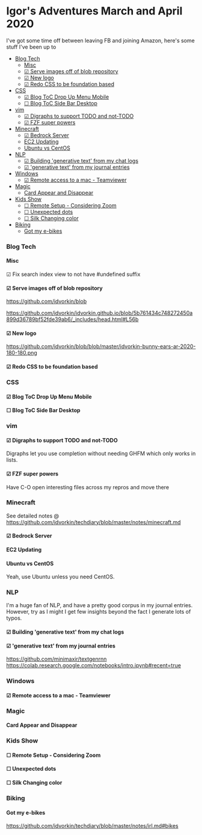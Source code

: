 # Igor's Adventures March and April 2020

I've got some time off between leaving FB and joining Amazon, here's some stuff I've been up to

<!-- prettier-ignore-start -->
<!-- vim-markdown-toc GFM -->

- [Blog Tech](#blog-tech)
    - [Misc](#misc)
    - [☑ Serve images off of blob repository](#-serve-images-off-of-blob-repository)
    - [☑ New logo](#-new-logo)
    - [☑ Redo CSS to be foundation based](#-redo-css-to-be-foundation-based)
- [CSS](#css)
    - [☑ Blog ToC Drop Up Menu Mobile](#-blog-toc-drop-up-menu-mobile)
    - [☐ Blog ToC Side Bar Desktop](#-blog-toc-side-bar-desktop)
- [vim](#vim)
    - [☑ Digraphs to support TODO and not-TODO](#-digraphs-to-support-todo-and-not-todo)
    - [☑ FZF super powers](#-fzf-super-powers)
- [Minecraft](#minecraft)
    - [☑ Bedrock Server](#-bedrock-server)
    - [EC2 Updating](#ec2-updating)
    - [Ubuntu vs CentOS](#ubuntu-vs-centos)
- [NLP](#nlp)
    - [☑ Building 'generative text' from my chat logs](#-building-generative-text-from-my-chat-logs)
    - [☑ 'generative text' from my journal entries](#-generative-text-from-my-journal-entries)
- [Windows](#windows)
    - [☑ Remote access to a mac - Teamviewer](#-remote-access-to-a-mac---teamviewer)
- [Magic](#magic)
    - [Card Appear and Disappear](#card-appear-and-disappear)
- [Kids Show](#kids-show)
    - [☐ Remote Setup - Considering Zoom](#-remote-setup---considering-zoom)
    - [☐ Unexpected dots](#-unexpected-dots)
    - [☐ Silk Changing color](#-silk-changing-color)
- [Biking](#biking)
    - [Got my e-bikes](#got-my-e-bikes)

<!-- vim-markdown-toc -->
<!-- prettier-ignore-end -->

### Blog Tech

#### Misc

☑ Fix search index view to not have #undefined suffix

#### ☑ Serve images off of blob repository

https://github.com/idvorkin/blob

https://github.com/idvorkin/idvorkin.github.io/blob/5b761434c748272450a899d36789bf52fde39ab6/_includes/head.html#L56b

#### ☑ New logo

https://github.com/idvorkin/blob/blob/master/idvorkin-bunny-ears-ar-2020-180-180.png

#### ☑ Redo CSS to be foundation based

### CSS

#### ☑ Blog ToC Drop Up Menu Mobile

#### ☐ Blog ToC Side Bar Desktop

### vim

#### ☑ Digraphs to support TODO and not-TODO

Digraphs let you use completion without needing GHFM which only works in lists.

#### ☑ FZF super powers

Have C-O open interesting files across my repros and move there

### Minecraft

See detailed notes @ https://github.com/idvorkin/techdiary/blob/master/notes/minecraft.md

#### ☑ Bedrock Server

#### EC2 Updating

#### Ubuntu vs CentOS

Yeah, use Ubuntu unless you need CentOS.

### NLP

I'm a huge fan of NLP, and have a pretty good corpus in my journal entries.
However, try as I might I get few insights beyond the fact I generate lots of typos.

#### ☑ Building 'generative text' from my chat logs

#### ☑ 'generative text' from my journal entries

https://github.com/minimaxir/textgenrnn
https://colab.research.google.com/notebooks/intro.ipynb#recent=true

### Windows

#### ☑ Remote access to a mac - Teamviewer

### Magic

#### Card Appear and Disappear

### Kids Show

#### ☐ Remote Setup - Considering Zoom

#### ☐ Unexpected dots

#### ☐ Silk Changing color

### Biking

#### Got my e-bikes

https://github.com/idvorkin/techdiary/blob/master/notes/irl.md#bikes
